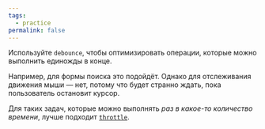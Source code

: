 ```yaml
---
tags:
  - practice
permalink: false
---
```


Используйте `debounce`, чтобы оптимизировать операции, которые можно выполнить единожды в конце.

Например, для формы поиска это подойдёт. Однако для отслеживания движения мыши — нет, потому что будет странно ждать, пока пользователь остановит курсор.

Для таких задач, которые можно выполнять _раз в какое-то количество времени_, лучше подходит [`throttle`](/js/articles/throttle).
